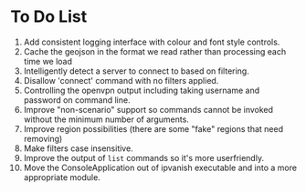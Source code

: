 # To Do List
1. Add consistent logging interface with colour and font style controls.
1. Cache the geojson in the format we read rather than processing each time we load
1. Intelligently detect a server to connect to based on filtering.
1. Disallow 'connect' command with no filters applied.
1. Controlling the openvpn output including taking username and password on command line.
1. Improve "non-scenario" support so commands cannot be invoked without the minimum number of arguments.
1. Improve region possibilities (there are some "fake" regions that need removing)
1. Make filters case insensitive.
1. Improve the output of `list` commands so it's more userfriendly.
2. Move the ConsoleApplication out of ipvanish executable and into a more appropriate module.
